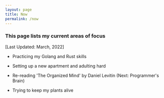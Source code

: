 ```yaml
---
layout: page
title: Now
permalink: /now
---
```


### This page lists my current areas of focus

[Last Updated: March, 2022]

- Practicing my Golang and Rust skills

- Setting up a new apartment and adulting hard

- Re-reading 'The Organized Mind' by Daniel Levitin (Next: Programmer's Brain)

- Trying to keep my plants alive
